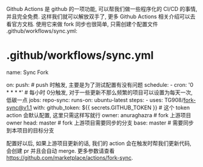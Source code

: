 Github Actions 是 github 的一项功能, 可以帮我们做一些程序化的 CI/CD 的事情, 并且完全免费. 这样我们就可以解放双手了, 更多 Github Actions 相关介绍可以去看官方文档.
使用它来做 fork 同步也很简单, 只需创建个配置文件 .github/workflows/sync.yml:
# .github/workflows/sync.yml
name: Sync Fork

on:
  push: # push 时触发, 主要是为了测试配置有没有问题
  schedule:
    - cron: '0 * * * *' # 每小时 0分触发, 对于一些更新不那么频繁的项目可以设置为每天一次, 低碳一点
jobs:
  repo-sync:
    runs-on: ubuntu-latest
    steps:
      - uses: TG908/fork-sync@v1.1
        with:
          github_token: ${{ secrets.GITHUB_TOKEN }} # 这个 token action 会默认配置, 这里只需这样写就行
          owner: anuraghazra # fork 上游项目 owner
          head: master # fork 上游项目需要同步的分支
          base: master # 需要同步到本项目的目标分支
          
 配置好以后, 如果上游项目更新的话, 我们的 action 会在触发时帮我们更新代码, 会创建 pr 并且会自动 merge. 更多参数请查看 https://github.com/marketplace/actions/fork-sync.
